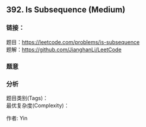 ## 392. Is Subsequence (Medium)

### **链接**：
题目：https://leetcode.com/problems/is-subsequence  
题解：https://github.com/JianghanLi/LeetCode

### **题意**



### **分析**  
题目类别(Tags)：  
最优复杂度(Complexity)：  



作者: Yin
